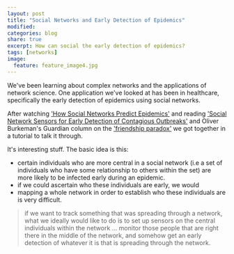 ```yaml
---
layout: post
title: "Social Networks and Early Detection of Epidemics"
modified:
categories: blog
share: true
excerpt: How can social the early detection of epidemics?
tags: [networks]
image:
  feature: feature_image4.jpg
---
```



We've been learning about complex networks and the applications of network science. One application we've looked at has been in healthcare, specifically the early detection of epidemics using social networks. 

After watching ['How Social Networks Predict Epidemics'](https://www.ted.com/talks/nicholas_christakis_how_social_networks_predict_epidemics) and reading ['Social Network Sensors for Early Detection of Contagious Outbreaks'](http://journals.plos.org/plosone/article?id=10.1371/journal.pone.0012948) and Oliver Burkeman's Guardian column on the ['friendship paradox'](https://www.theguardian.com/lifeandstyle/2010/jan/30/change-your-life-friends-popular) we got together in a tutorial to talk it through.

It's interesting stuff. The basic idea is this:

* certain individuals who are more central in a social network (i.e a set of individuals who have some relationship to others within the set) are more likely to be infected early during an epidemic.
* if we could ascertain who these individuals are early, we would 
* mapping a whole network in order to establish who these individuals are is very difficult.


>if we want to track something that was spreading through a network, what we ideally would like to do is to set up sensors on the central individuals within the network ... monitor those people that are right there in the middle of the network, and somehow get an early detection of whatever it is that is spreading through the network.